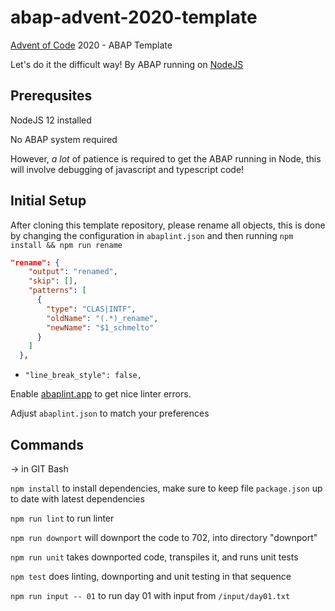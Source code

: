 # abap-advent-2020-template
[Advent of Code](https://adventofcode.com) 2020 - ABAP Template

Let's do it the difficult way! By ABAP running on [NodeJS](https://nodejs.org)

## Prerequsites

NodeJS 12 installed

No ABAP system required

However, _a lot_ of patience is required to get the ABAP running in Node, this will involve debugging of javascript and typescript code!

## Initial Setup

After cloning this template repository, please rename all objects, this is done by changing the configuration in `abaplint.json` and then running `npm install && npm run rename`

```json
"rename": {
    "output": "renamed",
    "skip": [],
    "patterns": [
      {
        "type": "CLAS|INTF",
        "oldName": "(.*)_rename",
        "newName": "$1_schmelto"
      }
    ]    
  },
```

+ `"line_break_style": false,`

Enable [abaplint.app](https://github.com/marketplace/abaplint) to get nice linter errors.

Adjust `abaplint.json` to match your preferences

## Commands

-> in GIT Bash

`npm install` to install dependencies, make sure to keep file `package.json` up to date with latest dependencies

`npm run lint` to run linter

`npm run downport` will downport the code to 702, into directory "downport"

`npm run unit` takes downported code, transpiles it, and runs unit tests

`npm test` does linting, downporting and unit testing in that sequence

`npm run input -- 01` to run day 01 with input from `/input/day01.txt`

